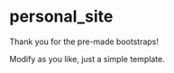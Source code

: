 # personal_site
Thank you for the pre-made bootstraps!

Modify as you like, just a simple template.
